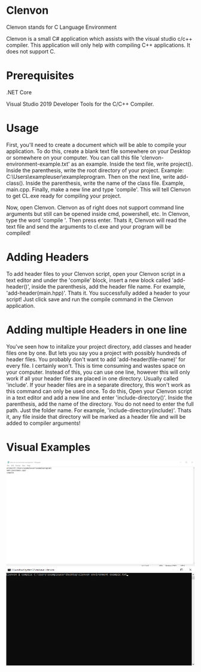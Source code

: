 # Clenvon
Clenvon stands for C Language Environment

Clenvon is a small C# application which assists with the visual studio c/c++ compiler. This application will only help with compiling C++ applications. It does not support C.

# Prerequisites
.NET Core

Visual Studio 2019 Developer Tools for the C/C++ Compiler.

# Usage
First, you'll need to create a document which will be able to compile your application. To do this, create a blank text file somewhere on your Desktop or somewhere on your computer. You can call this file 'clenvon-environment-example.txt' as an example. Inside the text file, write project(). Inside the parenthesis, write the root directory of your project. Example: C:\Users\exampleuser\exampleprogram. Then on the next line, write add-class(). Inside the parenthesis, write the name of the class file. Example, main.cpp. Finally, make a new line and type 'compile'. This will tell Clenvon to get CL.exe ready for compiling your project.
  
Now, open Clenvon. Clenvon as of right does not support command line arguments but still can be opened inside cmd, powershell, etc. In Clenvon, type the word 'compile <directory of the text file you just created>'. Then press enter. Thats it, Clenvon will read the text file and send the arguments to cl.exe and your program will be compiled!

# Adding Headers
To add header files to your Clenvon script, open your Clenvon script in a text editor and under the 'compile' block, insert a new block called 'add-header()', inside the parenthesis, add the header file name. For example, 'add-header(main.hpp)'. Thats it. You successfully added a header to your script! Just click save and run the compile command in the Clenvon application.
  
# Adding multiple Headers in one line
You've seen how to initalize your project directory, add classes and header files one by one. But lets you say you a project with possibly hundreds of header files. You probably don't want to add 'add-header(file-name)' for every file. I certainly won't. This is time consuming and wastes space on your computer. Instead of this, you can use one line, however this will only work if all your header files are placed in one directory. Usually called 'include'. If your header files are in a separate directory, this won't work as this command can only be used once. To do this, Open your Clenvon script in a text editor and add a new line and enter 'include-directory()'. Inside the parenthesis, add the name of the directory. You do not need to enter the full path. Just the folder name. For example, 'include-directory(include)'. Thats it, any file inside that directory will be marked as a header file and will be added to compiler arguments!
  
# Visual Examples
![Alt text](/images/clenvon-example.png?raw=true)
![Alt text](/images/compile-example.png?raw=true)
